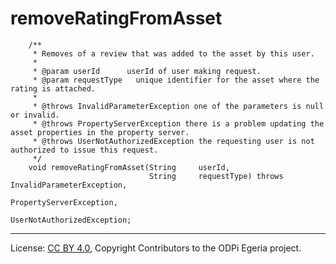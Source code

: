 <!-- SPDX-License-Identifier: CC-BY-4.0 -->
<!-- Copyright Contributors to the ODPi Egeria project. -->

# removeRatingFromAsset

```
    /**
     * Removes of a review that was added to the asset by this user.
     *
     * @param userId      userId of user making request.
     * @param requestType   unique identifier for the asset where the rating is attached.
     *
     * @throws InvalidParameterException one of the parameters is null or invalid.
     * @throws PropertyServerException there is a problem updating the asset properties in the property server.
     * @throws UserNotAuthorizedException the requesting user is not authorized to issue this request.
     */
    void removeRatingFromAsset(String     userId,
                               String     requestType) throws InvalidParameterException,
                                                            PropertyServerException,
                                                            UserNotAuthorizedException;
```




----
License: [CC BY 4.0](https://creativecommons.org/licenses/by/4.0/),
Copyright Contributors to the ODPi Egeria project.